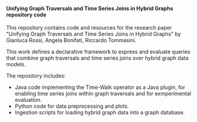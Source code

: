 #### Unifying Graph Traversals and Time Series Joins in Hybrid Graphs repository code
This repository contains code and resources for the research paper "Unifying Graph Traversals and Time Series Joins in Hybrid Graphs" 
by Gianluca Rossi, Angela Bonifati, Riccardo Tommasini.

This work defines a declarative framework to express and evaluate queries that combine graph traversals and time series joins over hybrid graph data models.

The repository includes:
- Java code implementing the Time-Walk operator as a Java plugin, for enabling time series joins within graph traversals and for exmperimental evaluation.
- Python code for data preprocessing and plots.
- Ingestion scripts for loading hybrid graph data into a graph database.